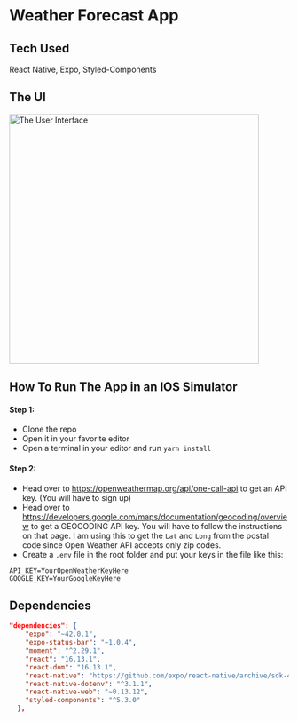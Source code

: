 # Weather Forecast App

## Tech Used

React Native, Expo, Styled-Components

## The UI

<img src="https://user-images.githubusercontent.com/66086002/128897371-581a3344-cf63-4b47-bdb5-eebf87affc77.png" alt="The User Interface" width="450"/>


## How To Run The App in an IOS Simulator

#### Step 1: 
- Clone the repo
- Open it in your favorite editor
- Open a terminal in your editor and run `yarn install`

#### Step 2: 
- Head over to https://openweathermap.org/api/one-call-api to get an API key. (You will have to sign up)
- Head over to https://developers.google.com/maps/documentation/geocoding/overview to get a GEOCODING API key. You will have to follow the instructions on that page. I am using this to get the `Lat` and `Long` from the postal code since Open Weather API accepts only zip codes.
- Create a `.env` file in the root folder and put your keys in the file like this: 

```
API_KEY=YourOpenWeatherKeyHere
GOOGLE_KEY=YourGoogleKeyHere
```


## Dependencies 

```json
"dependencies": {
    "expo": "~42.0.1",
    "expo-status-bar": "~1.0.4",
    "moment": "^2.29.1",
    "react": "16.13.1",
    "react-dom": "16.13.1",
    "react-native": "https://github.com/expo/react-native/archive/sdk-42.0.0.tar.gz",
    "react-native-dotenv": "^3.1.1",
    "react-native-web": "~0.13.12",
    "styled-components": "^5.3.0"
  },
  
  ```
